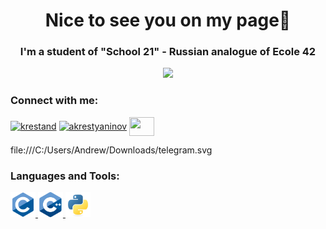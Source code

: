 <h1 align="center">Nice to see you on my page👋</h1>
<h3 align="center">I'm a student of "School 21" - Russian analogue of Ecole 42</h3>

<div id="header" align="center">
  <img src="https://media.giphy.com/media/MYI6NK4JOGpOzOriEg/giphy.gif" width="500"/>
</div>

<!-- - 🔭 I’m currently working on [advanced calculator](https://github.com/trubyroid/advanced-calculator)

- 🌱 I’m currently learning **Python** -->

<h3 align="left">Connect with me:</h3>
<p align="left">
<a href="https://vk.com/krestand" target="blank"><img align="center" src="https://raw.githubusercontent.com/rahuldkjain/github-profile-readme-generator/master/src/images/icons/Social/vk.svg" alt="krestand" height="30" width="40" /></a>
<a href="https://instagram.com/akrestyaninov" target="blank"><img align="center" src="https://raw.githubusercontent.com/rahuldkjain/github-profile-readme-generator/master/src/images/icons/Social/instagram.svg" alt="akrestyaninov" height="30" width="40" /></a>
<a href="https://t.me/ankrt" target="blank"><img align="center" src="C:/Users/Andrew/Downloads/telegram.svg" height="30" width="40" /></a>
</p>
file:///C:/Users/Andrew/Downloads/telegram.svg

<h3 align="left">Languages and Tools:</h3>
<p align="left"> <a href="https://www.cprogramming.com/" target="_blank" rel="noreferrer"> <img src="https://raw.githubusercontent.com/devicons/devicon/master/icons/c/c-original.svg" alt="c" width="40" height="40"/> </a> <a href="https://www.w3schools.com/cpp/" target="_blank" rel="noreferrer"> <img src="https://raw.githubusercontent.com/devicons/devicon/master/icons/cplusplus/cplusplus-original.svg" alt="cplusplus" width="40" height="40"/> </a> <a href="https://www.python.org" target="_blank" rel="noreferrer"> <img src="https://raw.githubusercontent.com/devicons/devicon/master/icons/python/python-original.svg" alt="python" width="40" height="40"/> </a> </p>

